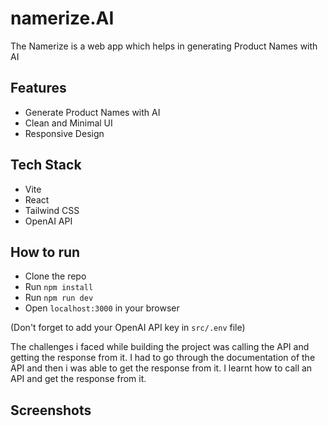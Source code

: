 # namerize.AI
The Namerize is a web app which helps in generating Product Names with AI

## Features
- Generate Product Names with AI
- Clean and Minimal UI
- Responsive Design

## Tech Stack
- Vite
- React
- Tailwind CSS
- OpenAI API

## How to run
- Clone the repo
- Run `npm install`
- Run `npm run dev`
- Open `localhost:3000` in your browser

(Don't forget to add your OpenAI API key in `src/.env` file)

The challenges i faced while building the project was calling the API and getting the response from it. I had to go through the documentation of the API and then i was able to get the response from it. I learnt how to call an API and get the response from it.

## Screenshots